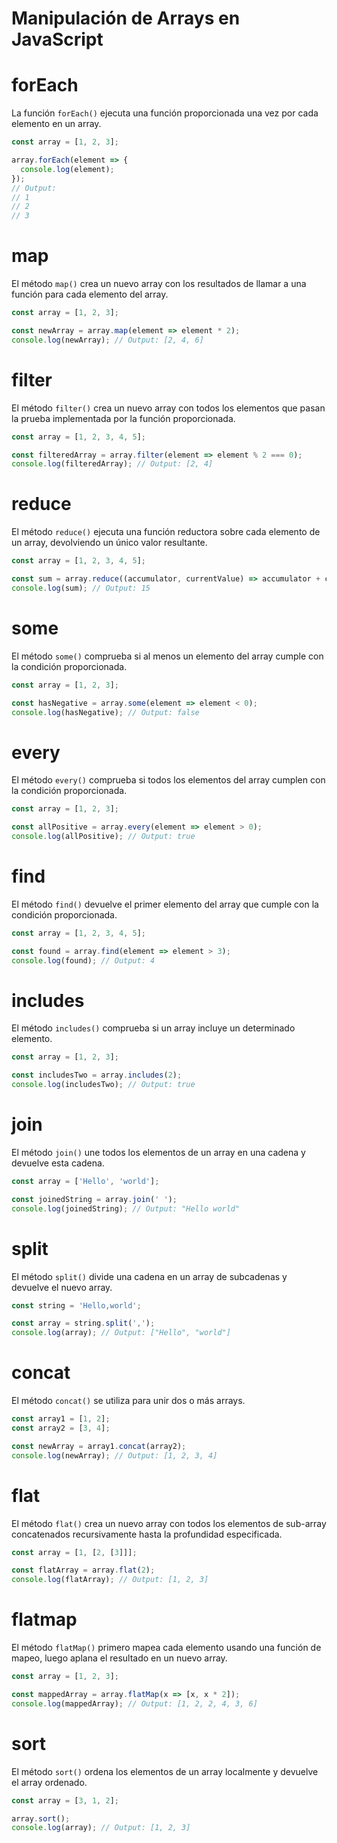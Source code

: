 # Manipulación de Arrays en JavaScript

# forEach

La función `forEach()` ejecuta una función proporcionada una vez por cada elemento en un array.

```javascript
const array = [1, 2, 3];

array.forEach(element => {
  console.log(element);
});
// Output:
// 1
// 2
// 3
```

# map

El método `map()` crea un nuevo array con los resultados de llamar a una función para cada elemento del array.

```javascript
const array = [1, 2, 3];

const newArray = array.map(element => element * 2);
console.log(newArray); // Output: [2, 4, 6]
```
# filter

El método `filter()` crea un nuevo array con todos los elementos que pasan la prueba implementada por la función proporcionada.

```javascript
const array = [1, 2, 3, 4, 5];

const filteredArray = array.filter(element => element % 2 === 0);
console.log(filteredArray); // Output: [2, 4]
```
# reduce

El método `reduce()` ejecuta una función reductora sobre cada elemento de un array, devolviendo un único valor resultante.

```javascript
const array = [1, 2, 3, 4, 5];

const sum = array.reduce((accumulator, currentValue) => accumulator + currentValue, 0);
console.log(sum); // Output: 15
```
# some

El método `some()` comprueba si al menos un elemento del array cumple con la condición proporcionada.

```javascript
const array = [1, 2, 3];

const hasNegative = array.some(element => element < 0);
console.log(hasNegative); // Output: false
```
# every

El método `every()` comprueba si todos los elementos del array cumplen con la condición proporcionada.

```javascript
const array = [1, 2, 3];

const allPositive = array.every(element => element > 0);
console.log(allPositive); // Output: true
```
# find

El método `find()` devuelve el primer elemento del array que cumple con la condición proporcionada.

```javascript
const array = [1, 2, 3, 4, 5];

const found = array.find(element => element > 3);
console.log(found); // Output: 4
```
# includes

El método `includes()` comprueba si un array incluye un determinado elemento.

```javascript
const array = [1, 2, 3];

const includesTwo = array.includes(2);
console.log(includesTwo); // Output: true
```
# join

El método `join()` une todos los elementos de un array en una cadena y devuelve esta cadena.

```javascript
const array = ['Hello', 'world'];

const joinedString = array.join(' ');
console.log(joinedString); // Output: "Hello world"
```
# split

El método `split()` divide una cadena en un array de subcadenas y devuelve el nuevo array.

```javascript
const string = 'Hello,world';

const array = string.split(',');
console.log(array); // Output: ["Hello", "world"]
```
# concat

El método `concat()` se utiliza para unir dos o más arrays.

```javascript
const array1 = [1, 2];
const array2 = [3, 4];

const newArray = array1.concat(array2);
console.log(newArray); // Output: [1, 2, 3, 4]
```

# flat

El método `flat()` crea un nuevo array con todos los elementos de sub-array concatenados recursivamente hasta la profundidad especificada.

```javascript
const array = [1, [2, [3]]];

const flatArray = array.flat(2);
console.log(flatArray); // Output: [1, 2, 3]
```

# flatmap

El método `flatMap()` primero mapea cada elemento usando una función de mapeo, luego aplana el resultado en un nuevo array.

```javascript
const array = [1, 2, 3];

const mappedArray = array.flatMap(x => [x, x * 2]);
console.log(mappedArray); // Output: [1, 2, 2, 4, 3, 6]
```
# sort

El método `sort()` ordena los elementos de un array localmente y devuelve el array ordenado.

```javascript
const array = [3, 1, 2];

array.sort();
console.log(array); // Output: [1, 2, 3]
```